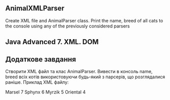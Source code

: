 ## AnimalXMLParser
Create XML file and AnimalParser class. Print the name, breed of all cats to the console using any of the previously considered parsers
## Java Advanced 7. XML. DOM
## Додаткове завдання
Створити XML файл та клас AnimalParser. Вивести в консоль name, breed всіх котів використовуючи будь-який з парсерів, що розглядалися раніше.
Приклад XML файлу:
<?xml version="1.0" encoding="UTF-8"?>
<animal>
 <cat>
 <name>Marsel</ name >
 <age>7</age>
 <breed>Sphynx</breed>
 <weight>6</weight>
 </cat>
 <cat >
 <name>Myrzik</ name >
 <age>5</age>
 <breed>Oriental</breed>
 <weight>4</weight>
 </cat>
</animal>

